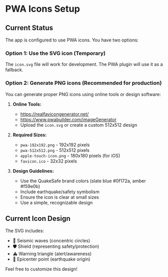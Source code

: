 # PWA Icons Setup

## Current Status
The app is configured to use PWA icons. You have two options:

### Option 1: Use the SVG icon (Temporary)
The `icon.svg` file will work for development. The PWA plugin will use it as a fallback.

### Option 2: Generate PNG icons (Recommended for production)
You can generate proper PNG icons using online tools or design software:

1. **Online Tools:**
   - https://realfavicongenerator.net/
   - https://www.pwabuilder.com/imageGenerator
   - Upload the `icon.svg` or create a custom 512x512 design

2. **Required Sizes:**
   - `pwa-192x192.png` - 192x192 pixels
   - `pwa-512x512.png` - 512x512 pixels
   - `apple-touch-icon.png` - 180x180 pixels (for iOS)
   - `favicon.ico` - 32x32 pixels

3. **Design Guidelines:**
   - Use the QuakeSafe brand colors (slate blue #0f172a, amber #f59e0b)
   - Include earthquake/safety symbolism
   - Ensure the icon is clear at small sizes
   - Use a simple, recognizable design

## Current Icon Design
The SVG includes:
- 🌊 Seismic waves (concentric circles)
- 🛡️ Shield (representing safety/protection)
- ⚠️ Warning triangle (alert/awareness)
- 🌋 Epicenter point (earthquake origin)

Feel free to customize this design!

